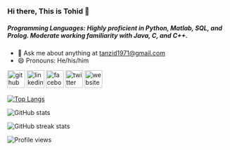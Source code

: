 ### Hi there, This is Tohid 👋

##### Programming Languages: Highly proficient in Python, Matlab, SQL, and Prolog. Moderate working familiarity with Java, C, and C++.

- 💬 Ask me about anything at tanzid1971@gmail.com 
- 😄 Pronouns: He/his/him

[<img src='https://cdn.jsdelivr.net/npm/simple-icons@3.0.1/icons/github.svg' alt='github' height='40'>](https://github.com/https://github.com/fallenAmber)  [<img src='https://cdn.jsdelivr.net/npm/simple-icons@3.0.1/icons/linkedin.svg' alt='linkedin' height='40'>](https://www.linkedin.com/in/https://www.linkedin.com/in/tohid321//)  [<img src='https://cdn.jsdelivr.net/npm/simple-icons@3.0.1/icons/facebook.svg' alt='facebook' height='40'>](https://www.facebook.com/https://www.facebook.com/tohid.321/)  [<img src='https://cdn.jsdelivr.net/npm/simple-icons@3.0.1/icons/twitter.svg' alt='twitter' height='40'>](https://twitter.com/https://twitter.com/tohid321)  [<img src='https://cdn.jsdelivr.net/npm/simple-icons@3.0.1/icons/icloud.svg' alt='website' height='40'>](sites.google.com/view/fallenamber) 

[![Top Langs](https://github-readme-stats.vercel.app/api/top-langs/?username=fallenAmber)](https://github.com/anuraghazra/github-readme-stats)

![GitHub stats](https://github-readme-stats.vercel.app/api?username=fallenAmber&show_icons=true)  

![GitHub streak stats](https://streak-stats.demolab.com/?user=fallenAmber)  

![Profile views](https://gpvc.arturio.dev/fallenAmber)  
 
